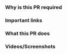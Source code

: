 ### Why is this PR required
<!-- Briefly explain the purpose of this PR. -->


### Important links
<!-- Add links to related issues, documentation, or resources. --> 


### What this PR does
<!-- Summarize the changes introduced. -->


### Videos/Screenshots
<!-- Include supporting visuals if needed. -->  
